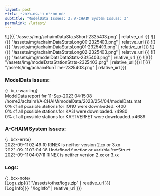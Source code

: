 ```yaml
---
layout: post
title: "2023-09-11 03:00:00"
subtitle: "ModelData Issues: 3; A-CHAIM System Issues: 3"
permalink: /latest/
---
```


![]({{ "/assets/img/achaimDataStatsShort-2325403.png" | relative_url }})
![]({{ "/assets/img/achaimDataStatsLong00-2325403.png" | relative_url }})
![]({{ "/assets/img/achaimDataStatsLong01-2325403.png" | relative_url }})
![]({{ "/assets/img/achaimDataStatsLong02-2325403.png" | relative_url }})
![]({{ "/assets/img/modelDataDataStats-2325403.png" | relative_url }})
![]({{ "/assets/img/modelDataStationStats-2325403.png" | relative_url }})
![]({{ "/assets/img/achaimRunTime-2325403.png" | relative_url }})


### ModelData Issues:  
  
{: .box-warning}  
 ModelData report for 11-Sep-2023 04:15:08   
 /home2/achaim1/A-CHAIM/modelData/2023/254/04/modelData.mat   
 0% of all possible stations for IONO were downloaded. x468   
 0% of all possible stations for KASI were downloaded. x4980   
 0% of all possible stations for KARTVERKET were downloaded. x4689   
  
### A-CHAIM System Issues:  
  
{: .box-error}  
2023-09-11 02:49:10 RINEX is neither version 2.xx or 3.xx  
2023-09-11 03:04:36 Undefined function or variable 'tecStruct'.  
2023-09-11 04:07:11 RINEX is neither version 2.xx or 3.xx  

### Logs:  
  
{: .box-note}  
[Logs.zip]({{ "/assets/other/logs.zip" | relative_url }})  
[Log Info]({{ "/logInfo" | relative_url }})  
